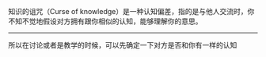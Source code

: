 
知识的诅咒（Curse of knowledge）是一种认知偏差，指的是与他人交流时，你不知不觉地假设对方拥有跟你相似的认知，能够理解你的意思。


---

所以在讨论或者是教学的时候，可以先确定一下对方是否和你有一样的认知